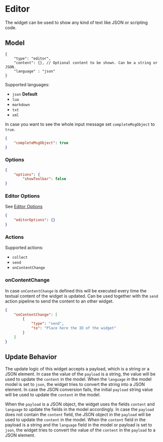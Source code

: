 # Editor

The widget can be used to show any kind of text like JSON or scripting code.

## Model

```jsonc
{
    "type": "editor",
    "content": {}, // Optional content to be shown. Can be a string or JSON.
    "language" : "json"
}
```

Supported languages:

- `json` **Default**
- `lua`
- `markdown`
- `txt`
- `xml`

In case you want to see the whole input message set `completeMsgObject` to `true`.

```json
{
    "completeMsgObject": true
}
```

### Options

```json
{
    "options": {
        "showToolbar": false
}
```

### Editor Options

See [Editor Options](https://microsoft.github.io/monaco-editor/api/interfaces/monaco.editor.ieditoroptions.html)

```json
{
    "editorOptions": {}
}
```

### Actions

Supported actions:

- `collect`
- `send`
- `onContentChange`

### onContentChange

In case `onContentChange` is defined this will be executed every time the textual content of the widget is updated. Can be used together with the `send` action pipeline to send the content to an other widget.

```json
{
    "onContentChange": [
        {
            "type": "send",
            "to": "Place here the ID of the widget"
        }
    ]
}
```

## Update Behavior

The update logic of this widget accepts a payload, which is a string or a JSON element. In case the value of the `payload` is a string, the value will be used to update the `content` in the model. When the `language` in the model model is set to `json`, the widget tries to convert the string into a JSON element. In case the JSON conversion fails, the initial `payload` string value will be used to update the `content` in the model.

When the `payload` is a JSON object, the widget uses the fields `content` and `language` to update the fields in the model accordingly. In case the `payload` does not contain the `content` field, the JSON object in the `payload`  will be used to update the `content` in the model. When the `content` field in the payload is a string and the `language` field in the model or payload is set to `json`, the widget tries to convert the value of the `content` in the `payload` to a JSON element.
